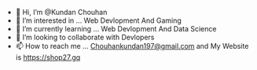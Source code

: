 - 👋 Hi, I’m @Kundan Chouhan
- 👀 I’m interested in ... Web Devlopment And Gaming
- 🌱 I’m currently learning ... Web Devlopment And Data Science
- 💞️ I’m looking to collaborate with Devlopers
- 📫 How to reach me ... Chouhankundan197@gmail.com and My Website is https://shop27.gq

<!---
raolfe/raolfe is a ✨ special ✨ repository because its `README.md` (this file) appears on your GitHub profile.
You can click the Preview link to take a look at your changes.
--->
